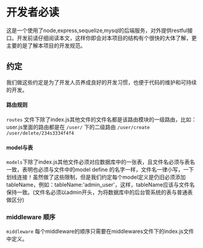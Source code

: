 # 开发者必读
这是一个使用了node,express,sequelize,mysql的后端服务，对外提供restful接口。开发前请仔细阅读本文，这样你即会对本项目的结构有个很快的大体了解，更主要的是了解本项目的开发规范。


## 约定
我们做这些约定是为了开发人员养成良好的开发习惯，也便于代码的维护和可持续的开发。


#### 路由规则
`routes` 文件下除了index.js其他文件的文件名都是该路由模块的一级路由，比如：user.js里面的路由都是在 `/user/` 下的二级路由 `/user/create` `/user/delete/234s3334f4f4`
#### model与表
`models`下除了index.js其他文件必须对应数据库中的一张表，且文件名必须与表名一致，表明也必须与文件中的model define 的名字一样，文件名一律小写，一下划线连接！虽然做了这些限制，但是我们约定每个model定义是仍旧必须添加tableName，例如：tableName:'admin_user'，这样，tableName应该与文件名保持一致。(文件名必须以admin开头，为将数据库中的后台管系统的表与普通表做区分)
### middleware 顺序
`middleware` 每个middleware的顺序只需要在middlewares文件下的index.js文件中定义。